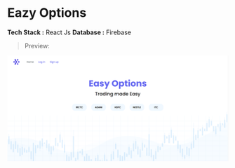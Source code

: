 # Eazy Options

**Tech Stack :** React Js
**Database :** Firebase

> Preview:
<img src="./src/Images/preview.png">